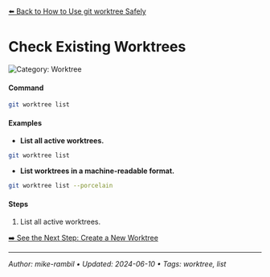 [⬅️ Back to How to Use git worktree Safely](https://github.com/mike-rambil/Advanced-Git/blob/main/contents/how-to-use-git-worktree-safely.md)

# Check Existing Worktrees


![Category: Worktree](https://img.shields.io/badge/Category-Worktree-blue)

#### Command
```sh
git worktree list
```

#### Examples
- **List all active worktrees.** 

 ```sh
git worktree list 
 ```
- **List worktrees in a machine-readable format.** 

 ```sh
git worktree list --porcelain 
 ```


#### Steps
1. List all active worktrees.


[➡️ See the Next Step: Create a New Worktree](https://github.com/mike-rambil/Advanced-Git/blob/main/contents/create-a-new-worktree.md)

---

_Author: mike-rambil • Updated: 2024-06-10 • Tags: worktree, list_
